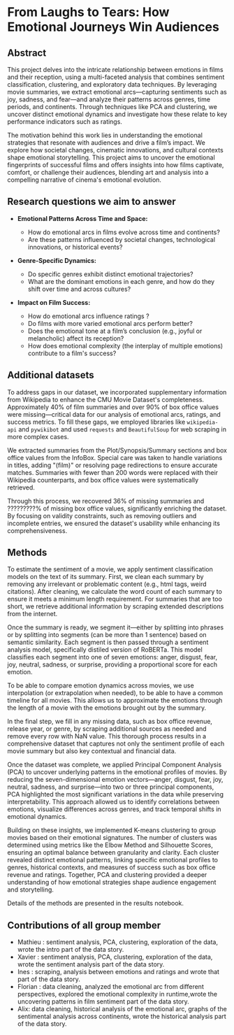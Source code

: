 # From Laughs to Tears: How Emotional Journeys Win Audiences 

## Abstract

This project delves into the intricate relationship between emotions in films and their reception, using a multi-faceted analysis that combines sentiment classification, clustering, and exploratory data techniques. By leveraging movie summaries, we extract emotional arcs—capturing sentiments such as joy, sadness, and fear—and analyze their patterns across genres, time periods, and continents. Through techniques like PCA and clustering, we uncover distinct emotional dynamics and investigate how these relate to key performance indicators such as ratings.  

The motivation behind this work lies in understanding the emotional strategies that resonate with audiences and drive a film’s impact. We explore how societal changes, cinematic innovations, and cultural contexts shape emotional storytelling. This project aims to uncover the emotional fingerprints of successful films and offers insights into how films captivate, comfort, or challenge their audiences, blending art and analysis into a compelling narrative of cinema's emotional evolution.

## Research questions we aim to answer 

- **Emotional Patterns Across Time and Space:**  
   - How do emotional arcs in films evolve across time and continents?  
   - Are these patterns influenced by societal changes, technological innovations, or historical events?  

- **Genre-Specific Dynamics:**  
   - Do specific genres exhibit distinct emotional trajectories?  
   - What are the dominant emotions in each genre, and how do they shift over time and across cultures?  

- **Impact on Film Success:**  
   - How do emotional arcs influence ratings ?  
   - Do films with more varied emotional arcs perform better?  
   - Does the emotional tone at a film’s conclusion (e.g., joyful or melancholic) affect its reception?   
   - How does emotional complexity (the interplay of multiple emotions) contribute to a film's success? 


## Additional datasets
To address gaps in our dataset, we incorporated supplementary information from Wikipedia to enhance the CMU Movie Dataset's completeness. Approximately 40% of film summaries and over 90% of box office values were missing—critical data for our analysis of emotional arcs, ratings, and success metrics. To fill these gaps, we employed libraries like `wikipedia-api` and `pywikibot` and used `requests` and `BeautifulSoup` for web scraping in more complex cases.

We extracted summaries from the Plot/Synopsis/Summary sections and box office values from the InfoBox. Special care was taken to handle variations in titles, adding "(film)" or resolving page redirections to ensure accurate matches. Summaries with fewer than 200 words were replaced with their Wikipedia counterparts, and box office values were systematically retrieved.

Through this process, we recovered 36% of missing summaries and ?????????% of missing box office values, significantly enriching the dataset. By focusing on validity constraints, such as removing outliers and incomplete entries, we ensured the dataset's usability while enhancing its comprehensiveness.

## Methods

To estimate the sentiment of a movie, we apply sentiment classification models on the text of its summary. First, we clean each summary by removing any irrelevant or problematic content (e.g., html tags, weird citations). After cleaning, we calculate the word count of each summary to ensure it meets a minimum length requirement. For summaries that are too short, we retrieve additional information by scraping extended descriptions from the internet.

Once the summary is ready, we segment it—either by splitting into phrases or by splitting into segments (can be more than 1 sentence) based on semantic similarity. Each segment is then passed through a sentiment analysis model, specifically distiled version of RoBERTa. This model classifies each segment into one of seven emotions: anger, disgust, fear, joy, neutral, sadness, or surprise, providing a proportional score for each emotion.

To be able to compare emotion dynamics across movies, we use interpolation (or extrapolation when needed), to be able to have a common timeline for all movies. This allows us to approximate the emotions through the length of a movie with the emotions brought out by the summary.

In the final step, we fill in any missing data, such as box office revenue, release year, or genre, by scraping additional sources as needed and remove every row with NaN value. This thorough process results in a comprehensive dataset that captures not only the sentiment profile of each movie summary but also key contextual and financial data.

Once the dataset was complete, we applied Principal Component Analysis (PCA) to uncover underlying patterns in the emotional profiles of movies. By reducing the seven-dimensional emotion vectors—anger, disgust, fear, joy, neutral, sadness, and surprise—into two or three principal components, PCA highlighted the most significant variations in the data while preserving interpretability. This approach allowed us to identify correlations between emotions, visualize differences across genres, and track temporal shifts in emotional dynamics.

Building on these insights, we implemented K-means clustering to group movies based on their emotional signatures. The number of clusters was determined using metrics like the Elbow Method and Silhouette Scores, ensuring an optimal balance between granularity and clarity. Each cluster revealed distinct emotional patterns, linking specific emotional profiles to genres, historical contexts, and measures of success such as box office revenue and ratings. Together, PCA and clustering provided a deeper understanding of how emotional strategies shape audience engagement and storytelling.

Details of the methods are presented in the results notebook.

## Contributions of all group member
- Mathieu : sentiment analysis, PCA, clustering, exploration of the data, wrote the intro part of the data story.
- Xavier : sentiment analysis, PCA, clustering, exploration of the data, wrote the sentiment analysis part of the data story.
- Ines : scraping, analysis between emotions and ratings and wrote that part of the data story.
- Florian : data cleaning, analyzed the emotional arc from different perspectives, explored the emotional complexity in runtime,wrote the uncovering patterns in film sentiment part of the data story.
- Alix: data cleaning, historical analysis of the emotional arc, graphs of the sentimental analysis across continents, wrote the historical analysis part of the data story.



